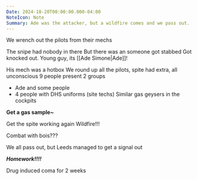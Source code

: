 ```yaml
---
Date: 2024-10-20T00:00:00.000-04:00
NoteIcon: Note
Summary: Ade was the attacker, but a wildfire comes and we pass out.
---
```

We wrench out the pilots from their mechs

The snipe had nobody in there
But there was an someone got stabbed
Got knocked out. Young guy, its [[Ade Simone|Ade]]!

His mech was a hotbox
We round up all the pilots, spite had extra, all unconscious
9 people present
2 groups
- Ade and some people
- 4 people with DHS uniforms (site techs)
Similar gas geysers in the cockpits

**Get a gas sample~**

Get the spite working again
Wildfire!!!

Combat with bois???

We all pass out, but Leeds managed to get a signal out

***Homework!!!!***

Drug induced coma for 2 weeks